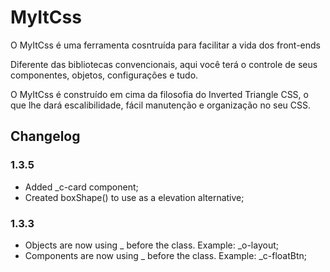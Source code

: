 # MyItCss

O MyItCss é uma ferramenta cosntruída para facilitar a vida dos front-ends

Diferente das bibliotecas convencionais, aqui você terá o controle de seus componentes, objetos, configurações e tudo.

O MyItCss é construído em cima da filosofia do Inverted Triangle CSS, o que lhe dará escalibilidade, fácil manutenção e organização no seu CSS.

## Changelog

### 1.3.5
- Added _c-card component;
- Created boxShape() to use as a elevation alternative;

### 1.3.3
- Objects are now using _ before the class. Example: _o-layout;
- Components are now using _ before the class. Example: _c-floatBtn;